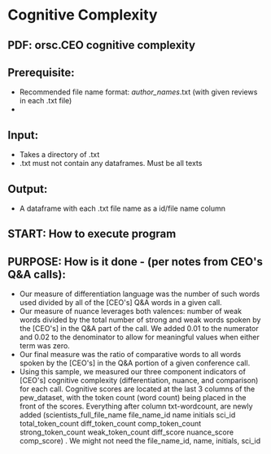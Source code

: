 # Cognitive Complexity 


## PDF: orsc.CEO cognitive complexity

## Prerequisite:
- Recommended file name format: _author_names_.txt (with given reviews in each .txt file)
- 

## Input:
- Takes a directory of .txt 
- .txt must not contain any dataframes. Must be all texts

## Output:
- A dataframe with each .txt file name as a id/file name column 

## START: How to execute program 



## PURPOSE: How is it done - (per notes from CEO's Q&A calls):
- Our measure of differentiation language was the number of such words used divided by all of the [CEO's] Q&A words in a given call.
- Our measure of nuance leverages both valences: number of weak words divided by the total number of strong and weak words spoken by the [CEO's] in the Q&A part of the call. We added 0.01 to the numerator and 0.02 to the denominator to allow for meaningful values when either term was zero.
- Our final measure was the ratio of comparative words to all words spoken by the [CEO's] in the Q&A portion of a given conference call.
- Using this sample, we measured our three component indicators of [CEO's] cognitive complexity (differentiation, nuance, and comparison) for each call.
Cognitive scores are located at the last 3 columns of the pew_dataset, with the token count (word count) being placed in the front of the scores. Everything after column txt-wordcount, are newly added (scientists_full_file_name	file_name_id	name	initials	sci_id	total_token_count	diff_token_count	comp_token_count	strong_token_count	weak_token_count	diff_score	nuance_score	comp_score) . We might not need the file_name_id, name, initials, sci_id